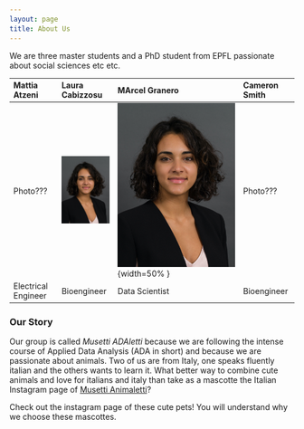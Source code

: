```yaml
---
layout: page
title: About Us
---
```


We are three master students and a PhD student from EPFL passionate about social sciences etc etc.

| Mattia Atzeni | Laura Cabizzosu | MArcel Granero | Cameron Smith |
| :------ |:--- | :--- | :--- |
| Photo??? |  <img src="laura.jpg" alt="drawing" width="100"/> | ![](laura.jpg){width=50% } |Photo???| 
| Electrical Engineer | Bioengineer | Data Scientist | Bioengineer |



### Our Story
 
Our group is called *Musetti ADAletti* because we are following the intense course of Applied Data Analysis (ADA in short) and because we are passionate about animals. Two of us are from Italy, one speaks fluently italian and the others wants to learn it. What better way to combine cute animals and love for italians and italy than take as a mascotte the Italian Instagram page of [Musetti Animaletti](https://www.instagram.com/musetti_animaletti/?hl=en)?

Check out the instagram page of these cute pets! You will understand why we choose these mascottes.

